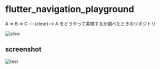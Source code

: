# flutter_navigation_playground

A => B => C ---(clear)--> A をどうやって実現するか調べたときのリポジトリ

![slice](https://user-images.githubusercontent.com/11763113/38440867-c21a12a2-3a1d-11e8-9de6-728402b414a0.png)

## screenshot

![test](https://user-images.githubusercontent.com/11763113/38440843-adb9c5f0-3a1d-11e8-8e9a-396bf73b6cf6.gif)

